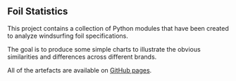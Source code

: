 ## Foil Statistics

This project contains a collection of Python modules that have been created to analyze windsurfing foil specifications.

The goal is to produce some simple charts to illustrate the obvious similarities and differences across different brands.

All of the artefacts are available on [GitHub pages](https://logiqx.github.io/foil-stats/).

